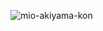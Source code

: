 ![mio-akiyama-kon](https://user-images.githubusercontent.com/78194120/144706040-65d58620-9c45-4fba-9a51-1963b3e61800.gif)
